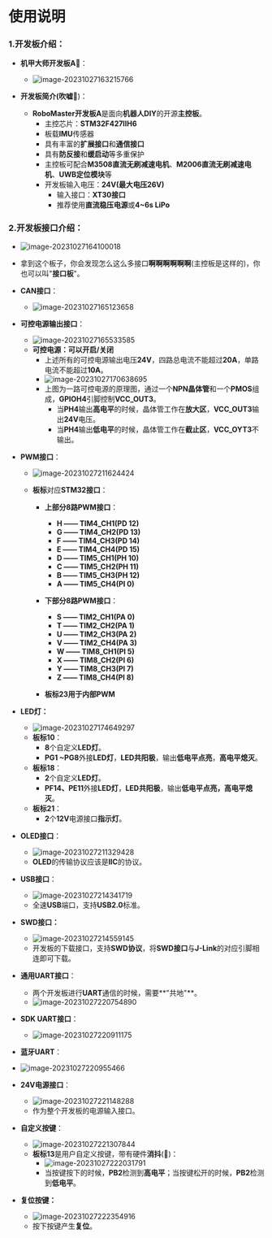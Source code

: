 # 使用说明

### 1.开发板介绍：

- **机甲大师开发板A**:facepunch:：
  - ![image-20231027163215766](C:\Users\nickaljy\AppData\Roaming\Typora\typora-user-images\image-20231027163215766.png)

- **开发板简介(吹嘘:green_salad:**)：
  - **RoboMaster开发板A**是面向**机器人DIY**的开源**主控板**。
    - 主控芯片：**STM32F427IIH6**
    - 板载**IMU**传感器
    - 具有丰富的**扩展接口**和**通信接口**
    - 具有**防反接**和**缓启动**等多重保护
    - 主控板可配合**M3508直流无刷减速电机**、**M2006直流无刷减速电机**、**UWB定位模块**等
    - 开发板输入电压：**24V(最大电压26V)**
      - 输入接口：**XT30接口**
      - 推荐使用**直流稳压电源**或**4~6s LiPo**

### 2.开发板接口介绍：

- ![image-20231027164100018](https://nickaljy-pictures.oss-cn-hangzhou.aliyuncs.com/image-20231027164100018.png)

- 拿到这个板子，你会发现怎么这么多接口**啊啊啊啊啊啊**(主控板是这样的)，你也可以叫"**接口板**"。

- **CAN接口**：

  - ![image-20231027165123658](https://nickaljy-pictures.oss-cn-hangzhou.aliyuncs.com/image-20231027165123658.png)

- **可控电源输出接口**：

  - ![image-20231027165533585](https://nickaljy-pictures.oss-cn-hangzhou.aliyuncs.com/image-20231027165533585.png)
  - **可控电源：可以开启/关闭**
    - 上述所有的可控电源输出电压**24V**，四路总电流不能超过**20A**，单路电流不能超过**10A**。
    - ![image-20231027170638695](https://nickaljy-pictures.oss-cn-hangzhou.aliyuncs.com/image-20231027170638695.png)
    - 上图为一路可控电源的原理图，通过一个**NPN晶体管**和一个**PMOS**组成，**GPIOH4**引脚控制**VCC_OUT3**。
      - 当**PH4**输出**高电平**的时候，晶体管工作在**放大区**，**VCC_OUT3**输出**24V**电压。
      - 当**PH4**输出**低电平**的时候，晶体管工作在**截止区**，**VCC_OYT3**不输出。

- **PWM接口**：

  - ![image-20231027211624424](C:\Users\nickaljy\AppData\Roaming\Typora\typora-user-images\image-20231027211624424.png)

  - **板标**对应**STM32接口**：

    - **上部分8路PWM接口**：
      - **H   ——   TIM4_CH1(PD 12)**
      - **G   ——   TIM4_CH2(PD 13)**
      - **F   ——   TIM4_CH3(PD 14)**
      - **E   ——   TIM4_CH4(PD 15)**
      - **D   ——   TIM5_CH1(PH 10)**
      - **C   ——   TIM5_CH2(PH 11)**
      - **B   ——   TIM5_CH3(PH 12)**
      - **A   ——   TIM5_CH4(PI 0)**

    - **下部分8路PWM接口**：
      - **S    ——    TIM2_CH1(PA 0)**
      - **T    ——    TIM2_CH2(PA 1)**
      - **U    ——   TIM2_CH3(PA 2)**
      - **V    ——    TIM2_CH4(PA 3)**
      - **W    ——    TIM8_CH1(PI 5)**
      - **X    ——    TIM8_CH2(PI 6)**
      - **Y    ——    TIM8_CH3(PI 7)**
      - **Z    ——    TIM8_CH4(PI 8)**
    - **板标23用于内部PWM**

- **LED灯：**

  - ![image-20231027174649297](https://nickaljy-pictures.oss-cn-hangzhou.aliyuncs.com/image-20231027174649297.png)
  - **板标10**：
    - **8**个自定义**LED灯**。
    - **PG1 ~PG8**外接**LED灯**，**LED共阳极**，输出**低电平点亮**，**高电平熄灭**。
  - **板标18**：
    - **2**个自定义**LED灯**。
    - **PF14、PE11**外接**LED灯**，**LED共阳极**，输出**低电平点亮，高电平熄灭**。
  - **板标21**：
    - **2**个**12V**电源接口**指示灯**。

- **OLED接口**：

  - ![image-20231027211329428](https://nickaljy-pictures.oss-cn-hangzhou.aliyuncs.com/image-20231027211329428.png)
  - **OLED**的传输协议应该是**IIC**的协议。

- **USB接口**：

  - ![image-20231027214341719](https://nickaljy-pictures.oss-cn-hangzhou.aliyuncs.com/image-20231027214341719.png)
  - 全速**USB**端口，支持**USB2.0**标准。

- **SWD接口：**

  - ![image-20231027214559145](https://nickaljy-pictures.oss-cn-hangzhou.aliyuncs.com/image-20231027214559145.png)
  - 开发板的下载接口，支持**SWD协议**，将**SWD接口**与**J-Link**的对应引脚相连即可下载。

- **通用UART接口**：

  - 两个开发板进行**UART**通信的时候，需要**"共地"**。
  - ![image-20231027220754890](https://nickaljy-pictures.oss-cn-hangzhou.aliyuncs.com/image-20231027220754890.png)

- **SDK UART接口**：

  - ![image-20231027220911175](https://nickaljy-pictures.oss-cn-hangzhou.aliyuncs.com/image-20231027220911175.png)

- **蓝牙UART**：

- ![image-20231027220955466](https://nickaljy-pictures.oss-cn-hangzhou.aliyuncs.com/image-20231027220955466.png)

- **24V电源接口**：

  - ![image-20231027221148288](https://nickaljy-pictures.oss-cn-hangzhou.aliyuncs.com/image-20231027221148288.png)
  - 作为整个开发板的电源输入接口。

- **自定义按键**：

  - ![image-20231027221307844](https://nickaljy-pictures.oss-cn-hangzhou.aliyuncs.com/image-20231027221307844.png)
  - **板标13**是用户自定义按键，带有硬件**消抖**(:camel:)：
    - ![image-20231027222031791](https://nickaljy-pictures.oss-cn-hangzhou.aliyuncs.com/image-20231027222031791.png)
    - 当按键按下的时候，**PB2**检测到**高电平**；当按键松开的时候，**PB2**检测到**低电平**。

- **复位按键：**

  - ![image-20231027222354916](https://nickaljy-pictures.oss-cn-hangzhou.aliyuncs.com/image-20231027222354916.png)
  - 按下按键产生**复位**。